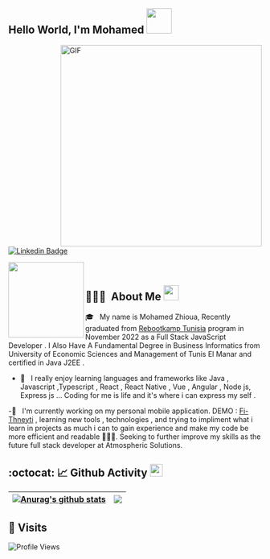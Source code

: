 <h2>Hello World, I'm Mohamed <img src="https://media.giphy.com/media/12oufCB0MyZ1Go/giphy.gif" width="50"></h2>


<img align="right" width="400" alt="GIF" src="https://blog.cloudlayer.io/content/images/2020/12/coding-freak.gif"/>

[![Linkedin Badge](https://img.shields.io/badge/-MohamedZhioua-blue?style=flat-square&logo=Linkedin&logoColor=white&link=https://www.linkedin.com/in/mohamed-zhioua-18873b196/)](https://www.linkedin.com/in/mohamed-zhioua-18873b196/)
<br/>

<a href="https://avatars.githubusercontent.com/u/44137944?v=4"><img align="left" width="150" height="150" src="https://avatars.githubusercontent.com/u/44137944?v=4"></a>
<br/>
##  👨🏻‍💻 &nbsp;About Me <img src="https://media.giphy.com/media/WUlplcMpOCEmTGBtBW/giphy.gif" width="30"> 

🎓 &nbsp; My name is Mohamed Zhioua, Recently graduated from [Rebootkamp Tunisia](https://github.com/RBK-TN)  program in November 2022  as a Full Stack JavaScript Developer  . I Also Have A Fundamental Degree in Business Informatics from University of Economic Sciences and Management of Tunis El Manar and certified in Java J2EE .
- 💼 &nbsp; I really enjoy learning languages and frameworks like Java , Javascript ,Typescript , React , React Native , Vue , Angular , Node js, Express js ... 
Coding for me is life and it's where i can express my self .

-🔭 &nbsp; I'm currently working on my personal mobile application. DEMO : [Fi-Thneyti](https://www.youtube.com/watch?v=BdMUXa9pMNA) , learning new tools , technologies , and trying to impliment what i learn in projects as much i can to gain experience and make my code be more efficient and readable  👨🏻‍💻. Seeking to further improve my skills as the future full stack developer at Atmospheric Solutions.

## :octocat: 📈 Github Activity <img src="https://cdn.discordapp.com/emojis/778638806877732894.gif" width="25px">
| <a href="https://github.com/anuraghazra/github-readme-stats"><img align="center" src="https://github-readme-stats.vercel.app/api?username=mohamedzhioua&show_icons=true&count_private=true&hide_border=true" alt="Anurag's github stats" /></a> | <a href="https://github.com/anuraghazra/github-readme-stats"><img align="center" src="https://github-readme-stats.vercel.app/api/top-langs/?username=mohamedzhioua&langs_count=8&layout=compact&hide_border=true" /></a> |
| ------------- | ------------- |

   
## 👀 Visits
![Profile Views](https://komarev.com/ghpvc/?username=mohamedzhioua&color=blue)


